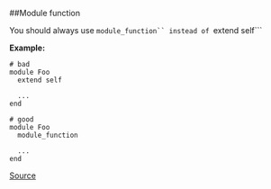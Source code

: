 ##Module function

You should always use ```module_function`` instead of ```extend self```

**Example:**

```
# bad
module Foo
  extend self

  ...
end

# good
module Foo
  module_function

  ...
end
```

[Source](http://www.rubydoc.info/gems/rubocop/RuboCop/Cop/Style/ModuleFunction)
